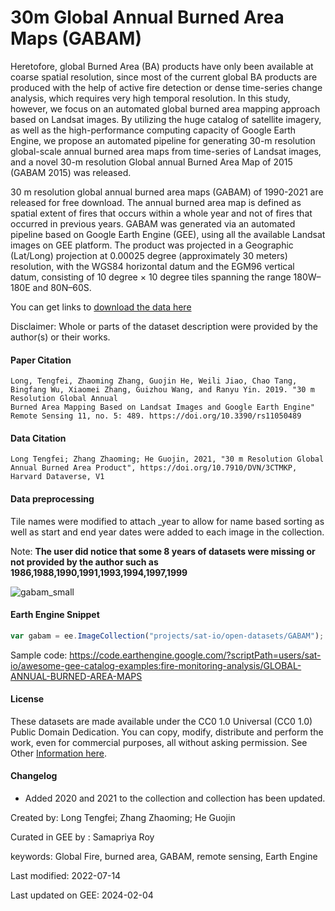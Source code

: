 # 30m Global Annual Burned Area Maps (GABAM)

Heretofore, global Burned Area (BA) products have only been available at coarse spatial resolution, since most of the current global BA products are produced with the help of active fire detection or dense time-series change analysis, which requires very high temporal resolution. In this study, however, we focus on an automated global burned area mapping approach based on Landsat images. By utilizing the huge catalog of satellite imagery, as well as the high-performance computing capacity of Google Earth Engine, we propose an automated pipeline for generating 30-m resolution global-scale annual burned area maps from time-series of Landsat images, and a novel 30-m resolution Global annual Burned Area Map of 2015 (GABAM 2015) was released.

30 m resolution global annual burned area maps (GABAM) of 1990-2021 are released for free download. The annual burned area map is defined as spatial extent of fires that occurs within a whole year and not of fires that occurred in previous years. GABAM was generated via an automated pipeline based on Google Earth Engine (GEE), using all the available Landsat images on GEE platform. The product was projected in a Geographic (Lat/Long) projection at 0.00025 degree​​ (approximately 30 meters) resolution, with the WGS84 horizontal datum and the EGM96 vertical datum, consisting of 10 degree × 10 degree tiles spanning the range 180W–180E and 80N–60S.

You can get links to [download the data here](https://vapd.gitlab.io/post/gabam/)

Disclaimer: Whole or parts of the dataset description were provided by the author(s) or their works.


#### Paper Citation

```
Long, Tengfei, Zhaoming Zhang, Guojin He, Weili Jiao, Chao Tang, Bingfang Wu, Xiaomei Zhang, Guizhou Wang, and Ranyu Yin. 2019. "30 m Resolution Global Annual
Burned Area Mapping Based on Landsat Images and Google Earth Engine" Remote Sensing 11, no. 5: 489. https://doi.org/10.3390/rs11050489
```
#### Data Citation

```
Long Tengfei; Zhang Zhaoming; He Guojin, 2021, "30 m Resolution Global Annual Burned Area Product", https://doi.org/10.7910/DVN/3CTMKP, Harvard Dataverse, V1
```

#### Data preprocessing

Tile names were modified to attach _year to allow for name based sorting as well as start and end year dates were added to each image in the collection.

Note: **The user did notice that some 8 years of datasets were missing or not provided by the author such as 1986,1988,1990,1991,1993,1994,1997,1999**


![gabam_small](https://user-images.githubusercontent.com/6677629/185780108-5a610321-54d4-4c1f-afaf-a81ffb4b6583.gif)

#### Earth Engine Snippet

```js
var gabam = ee.ImageCollection("projects/sat-io/open-datasets/GABAM");
```

Sample code: https://code.earthengine.google.com/?scriptPath=users/sat-io/awesome-gee-catalog-examples:fire-monitoring-analysis/GLOBAL-ANNUAL-BURNED-AREA-MAPS

#### License

These datasets are made available under the CC0 1.0 Universal (CC0 1.0) Public Domain Dedication. You can copy, modify, distribute and perform the work, even for commercial purposes, all without asking permission. See Other [Information here](https://doi.org/10.7910/DVN/3CTMKP).


#### Changelog
* Added 2020 and 2021 to the collection and collection has been updated.

Created by: Long Tengfei; Zhang Zhaoming; He Guojin

Curated in GEE by : Samapriya Roy

keywords: Global Fire, burned area, GABAM, remote sensing, Earth Engine

Last modified: 2022-07-14

Last updated on GEE: 2024-02-04
